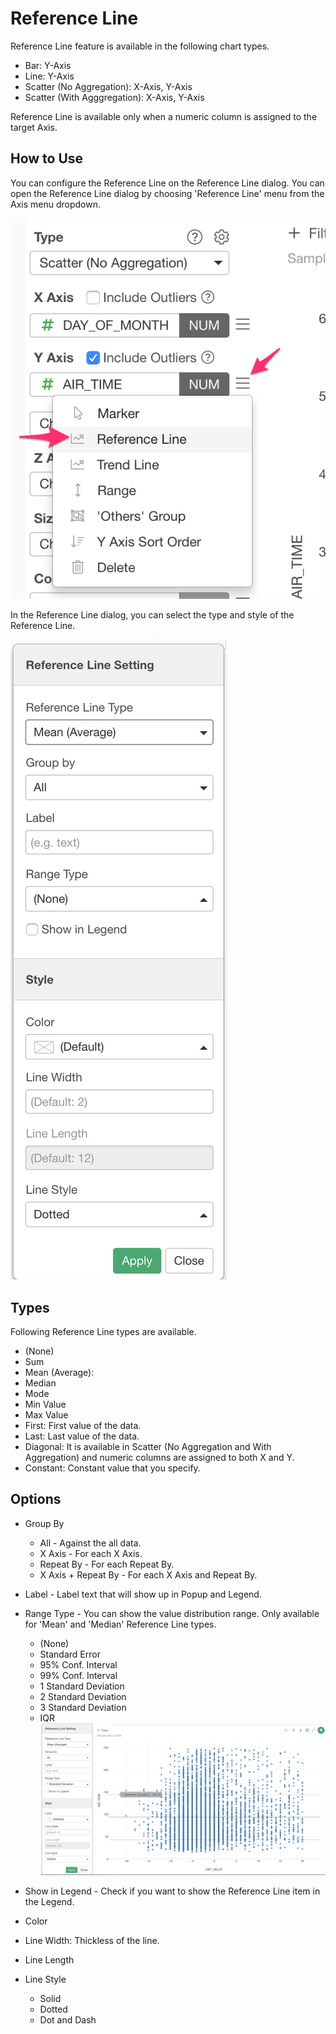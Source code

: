 # Reference Line

 Reference Line feature is available in the following chart types. 

* Bar: Y-Axis
* Line: Y-Axis
* Scatter (No Aggregation): X-Axis, Y-Axis
* Scatter (With Agggregation): X-Axis, Y-Axis


Reference Line is available only when a numeric column is assigned to the target Axis. 


## How to Use 

You can configure the Reference Line on the Reference Line dialog. You can open the Reference Line dialog by choosing 'Reference Line' menu from the Axis menu dropdown. 

![](images/refline1.png)

In the Reference Line dialog, you can select the type and style of the Reference Line. 

![](images/refline2.png)


## Types

Following Reference Line types are available. 

* (None)
* Sum 
* Mean (Average): 
* Median
* Mode 
* Min Value
* Max Value
* First: First value of the data. 
* Last: Last value of the data. 
* Diagonal: It is available in Scatter (No Aggregation and With Aggregation) and numeric columns are assigned to both X and Y. 
* Constant: Constant value that you specify. 


## Options

* Group By
  * All - Against the all data.
  * X Axis - For each X Axis. 
  * Repeat By - For each Repeat By.
  * X Axis + Repeat By - For each X Axis and Repeat By. 
* Label - Label text that will show up in Popup and Legend.
* Range Type - You can show the value distribution range. Only available for 'Mean' and 'Median' Reference Line types.
  * (None)
  * Standard Error 
  * 95% Conf. Interval
  * 99% Conf. Interval
  * 1 Standard Deviation
  * 2 Standard Deviation
  * 3 Standard Deviation
  * IQR
  ![](images/refline3.png)
  
  
* Show in Legend - Check if you want to show the Reference Line item in the Legend.
* Color 
* Line Width: Thickless of the line.
* Line Length
* Line Style 
  * Solid
  * Dotted 
  * Dot and Dash
